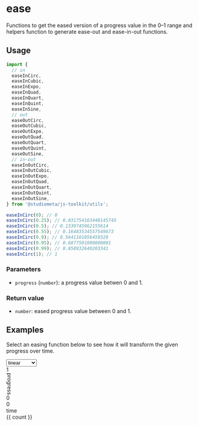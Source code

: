 # ease

Functions to get the eased version of a progress value in the 0–1 range and helpers function to generate ease-out and ease-in-out functions.

## Usage

```js
import {
  // in
  easeInCirc,
  easeInCubic,
  easeInExpo,
  easeInQuad,
  easeInQuart,
  easeInQuint,
  easeInSine,
  // out
  easeOutCirc,
  easeOutCubic,
  easeOutExpo,
  easeOutQuad,
  easeOutQuart,
  easeOutQuint,
  easeOutSine,
  // in-out
  easeInOutCirc,
  easeInOutCubic,
  easeInOutExpo,
  easeInOutQuad,
  easeInOutQuart,
  easeInOutQuint,
  easeInOutSine,
} from '@studiometa/js-toolkit/utils';

easeInCirc(0); // 0
easeInCirc(0.25); // 0.031754163448145745
easeInCirc(0.5); // 0.1339745962155614
easeInCirc(0.55); // 0.16483534557549673
easeInCirc(0.9); // 0.5641101056459328
easeInCirc(0.95); // 0.6877501000800801
easeInCirc(0.99); // 0.858932640203341
easeInCirc(1); // 1
```

### Parameters

- `progress` (`number`): a progress value betwen 0 and 1.

### Return value

- `number`: eased progress value between 0 and 1.

## Examples

Select an easing function below to see how it will transform the given progress over time.

<script setup>
  import { ref, unref, computed } from 'vue';

  const easingFunctions = ref({});
  const names = computed(() =>
    Object.keys(easingFunctions.value).filter((name) => name.startsWith('ease'))
  );
  const easeIn = computed(() =>
    unref(names).filter((name) => name.startsWith('easeIn') && !name.startsWith('easeInOut'))
  );
  const easeOut = computed(() => unref(names).filter((name) => name.startsWith('easeOut')));
  const easeInOut = computed(() => unref(names).filter((name) => name.startsWith('easeInOut')));
  const name = ref('linear');
  const linear = (progress) => progress;
  const fn = computed(() => (name.value === 'linear' ? linear : easingFunctions.value[name.value]));
  const count = 100;

  import('@studiometa/js-toolkit/utils/math/ease.js').then((mod) => {
    easingFunctions.value = mod;
  });
</script>

<div class="p-10 rounded bg-gray-100">
  <select v-model="name" class="mb-10">
    <option value="linear">linear</option>
    <option :value="name" v-for="name in easeIn">{{ name }}</option>
    <option :value="name" v-for="name in easeOut">{{ name }}</option>
    <option :value="name" v-for="name in easeInOut">{{ name }}</option>
  </select>
  <div class="relative w-full h-48 pointer-events-none">
    <div
      class="absolute top-0 left-0 flex flex-col items-end justify-between w-px h-full bg-gray-400 text-xs"
    >
      <div class="mr-2">1</div>
      <div class="mr-1 transform rotate-180" style="writing-mode: vertical-lr">progress</div>
      <div class="mr-2">0</div>
    </div>
    <div
      class="absolute bottom-0 left-0 flex items-start justify-between w-full h-px bg-gray-400 text-xs"
    >
      <div class="mt-2">0</div>
      <div class="mt-2">time</div>
      <div class="mt-2">{{ count }}</div>
    </div>
    <div
      v-for="i in count"
      :key="i"
      class="absolute top-full h-full -mt-1 -ml-1 transform transition"
      :style="{ left: (i / count) * 100 + '%', '--tw-translate-y': fn(i / count) * -100 + '%' }"
    >
      <div class="w-0.5 h-0.5 bg-black rounded-full" />
    </div>
  </div>
</div>
